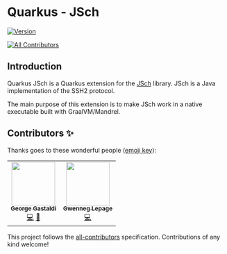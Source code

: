 # Quarkus - JSch

[![Version](https://img.shields.io/maven-central/v/io.quarkiverse.jsch/quarkus-jsch?logo=apache-maven&style=flat-square)](https://search.maven.org/artifact/io.quarkiverse.jsch/quarkus-jsch)

<!-- ALL-CONTRIBUTORS-BADGE:START - Do not remove or modify this section -->
[![All Contributors](https://img.shields.io/badge/all_contributors-2-orange.svg?style=flat-square)](#contributors-)
<!-- ALL-CONTRIBUTORS-BADGE:END -->

## Introduction

Quarkus JSch is a Quarkus extension for the [JSch](http://www.jcraft.com/jsch/) library.
JSch is a Java implementation of the SSH2 protocol.

The main purpose of this extension is to make JSch work in a native executable built with GraalVM/Mandrel.


## Contributors ✨

Thanks goes to these wonderful people ([emoji key](https://allcontributors.org/docs/en/emoji-key)):

<!-- ALL-CONTRIBUTORS-LIST:START - Do not remove or modify this section -->
<!-- prettier-ignore-start -->
<!-- markdownlint-disable -->
<table>
  <tr>
    <td align="center"><a href="http://gastaldi.wordpress.com"><img src="https://avatars.githubusercontent.com/u/54133?v=4?s=100" width="100px;" alt=""/><br /><sub><b>George Gastaldi</b></sub></a><br /><a href="https://github.com/quarkiverse/quarkus-jsch/commits?author=gastaldi" title="Code">💻</a> <a href="#maintenance-gastaldi" title="Maintenance">🚧</a></td>
    <td align="center"><a href="https://github.com/gwenneg"><img src="https://avatars.githubusercontent.com/u/10584698?v=4?s=100" width="100px;" alt=""/><br /><sub><b>Gwenneg Lepage</b></sub></a><br /><a href="https://github.com/quarkiverse/quarkus-jsch/commits?author=gwenneg" title="Code">💻</a></td>
  </tr>
</table>

<!-- markdownlint-restore -->
<!-- prettier-ignore-end -->

<!-- ALL-CONTRIBUTORS-LIST:END -->

This project follows the [all-contributors](https://github.com/all-contributors/all-contributors) specification. Contributions of any kind welcome!
